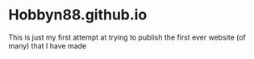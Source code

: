 # Hobbyn88.github.io

This is just my first attempt at trying to publish the first ever website (of many) that I have made
